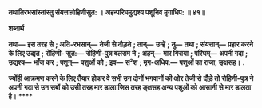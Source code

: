 **तथातिरभसांस्तांस्तु संयत्तान्रोहिणीसुत: ।** **अहन्परिघमुद्यश्य पशूनिव मृगाधिप: ॥ ४१॥** 

**शब्दार्थ** 

**तथा—** **इस तरह से** **; अति-रभसान्—** **तेजी से दौड़ते** **; तान्—** **उन्हें** **; तु—** **तथा** **; संयत्तान्—** **प्रहार करने के लिए उद्यत** **; रोहिणी-** **सुत:—** **रोहिणी-पुत्र बलराम ने** **; अहन्—** **मार गिराया** **; परिघम्—** **अपनी गदा** **; उद्यश्य—** **भाँज कर** **; पशून्—** **पशुओं को** **; इव—** **स²श** **; मृग-अधिप:—** **पशुओं का राजा, ङ्क्षसह।** **.** 

**ज्योंही आक्रमण करने के लिए तैयार होकर वे सभी उन दोनों भगवानों की ओर तेजी से** **दौड़े तो रोहिणी-पुत्र ने अपनी गदा से उन सबों को उसी तरह मार डाला जिस तरह ङ्क्षसह अन्य** **पशुओं को आसानी से मार डालता है।** **** 
